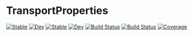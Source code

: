 # TransportProperties

[![Stable](https://img.shields.io/badge/docs-stable-blue.svg)](https://vinodjanardhanan.github.io/TransportProperties.jl/stable/)
[![Dev](https://img.shields.io/badge/docs-dev-blue.svg)](https://vinodjanardhanan.github.io/TransportProperties.jl/dev/)
[![Stable](https://img.shields.io/badge/docs-stable-blue.svg)](https://vinodjanardhanan.github.io/TransportProperties.jl/stable/)
[![Dev](https://img.shields.io/badge/docs-dev-blue.svg)](https://vinodjanardhanan.github.io/TransportProperties.jl/dev/)
[![Build Status](https://github.com/vinodjanardhanan/TransportProperties.jl/actions/workflows/CI.yml/badge.svg?branch=main)](https://github.com/vinodjanardhanan/TransportProperties.jl/actions/workflows/CI.yml?query=branch%3Amain)
[![Build Status](https://travis-ci.com/vinodjanardhanan/TransportProperties.jl.svg?branch=main)](https://travis-ci.com/vinodjanardhanan/TransportProperties.jl)
[![Coverage](https://codecov.io/gh/vinodjanardhanan/TransportProperties.jl/branch/main/graph/badge.svg)](https://codecov.io/gh/vinodjanardhanan/TransportProperties.jl)

